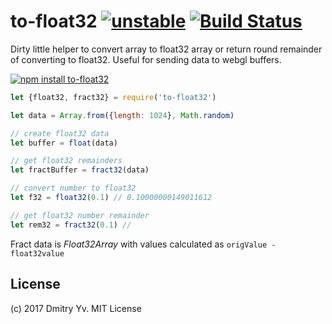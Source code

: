 # to-float32 [![unstable](https://img.shields.io/badge/stability-unstable-green.svg)](http://github.com/badges/stability-badges) [![Build Status](https://travis-ci.org/dy/to-uint8.svg?branch=master)](https://travis-ci.org/dy/to-uint8)

Dirty little helper to convert array to float32 array or return round remainder of converting to float32. Useful for sending data to webgl buffers.

[![npm install to-float32](https://nodei.co/npm/to-float32.png?mini=true)](https://npmjs.org/package/to-float32/)

```js
let {float32, fract32} = require('to-float32')

let data = Array.from({length: 1024}, Math.random)

// create float32 data
let buffer = float(data)

// get float32 remainders
let fractBuffer = fract32(data)

// convert number to float32
let f32 = float32(0.1) // 0.10000000149011612

// get float32 number remainder
let rem32 = fract32(0.1) //
```

Fract data is _Float32Array_ with values calculated as `origValue - float32value`

## License

(c) 2017 Dmitry Yv. MIT License
